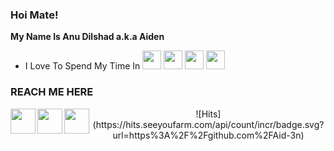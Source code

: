 ### Hoi Mate!

<b> My Name Is Anu Dilshad a.k.a Aiden </b>


- I Love To Spend My Time In <img  src="https://cdn.jsdelivr.net/npm/simple-icons@3.5.0/icons/telegram.svg" width="30px" />   <img src ="https://cdn.jsdelivr.net/npm/simple-icons@3.5.0/icons/github.svg" width="30px" />   <img src="https://cdn.jsdelivr.net/npm/simple-icons@3.5.0/icons/heroku.svg" width="30px" />  <img src="https://cdn.jsdelivr.net/npm/simple-icons@3.5.0/icons/xbox.svg" width="30px" />


### REACH ME HERE

[<img align="left" src="https://cdn.jsdelivr.net/npm/simple-icons@3.5.0/icons/telegram.svg" width="40px" />](https://tx.me/AID_3N)
[<img align="left" src ="https://cdn.jsdelivr.net/npm/simple-icons@3.5.0/icons/gmail.svg" width="40px" />](mailto:dilshadanu8@gmail.com)
[<img align="left" src ="https://cdn.jsdelivr.net/npm/simple-icons@3.5.0/icons/instagram.svg" width="40px" />](https://www.instagram.com/anu_.dx/)


<center>
  ![Hits](https://hits.seeyoufarm.com/api/count/incr/badge.svg?url=https%3A%2F%2Fgithub.com%2FAid-3n)


